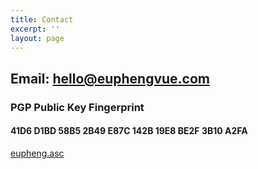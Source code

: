 ```yaml
---
title: Contact
excerpt: ''
layout: page
---
```

## Email: [hello@euphengvue.com](mailto:hello@euphengvue.com) 


### PGP Public Key Fingerprint

#### 41D6 D1BD 58B5 2B49 E87C  142B 19E8 BE2F 3B10 A2FA

[eupheng.asc](https://github.com/euvue/pgp-public-key/blob/main/eupheng.asc)

